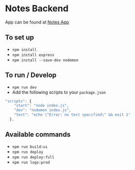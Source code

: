 # Notes Backend

App can be found at [Notes App](https://radiant-meadow-03252.herokuapp.com/)

## To set up

- `npm install`
- `npm install express`
- `npm install --save-dev nodemon`

## To run / Develop

- `npm run dev`
- Add the following scripts to your `package.json`

```js
"scripts": {
    "start": "node index.js",
    "dev": "nodemon index.js",
    "test": "echo \"Error: no test specified\" && exit 1"
  },
```

## Available commands

- `npm run build:ui`
- `npm run deploy`
- `npm run deploy:full`
- `npm run logs:prod`
